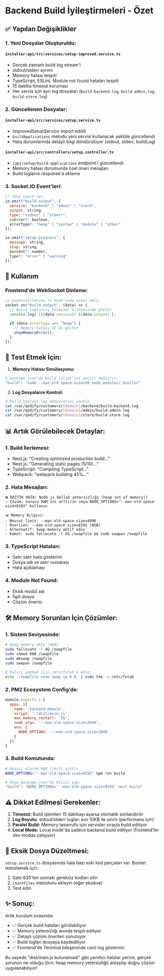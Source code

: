 # Backend Build İyileştirmeleri - Özet

## ✅ Yapılan Değişiklikler

### 1. **Yeni Dosyalar Oluşturuldu:**

#### `installer-api/src/services/setup-improved.service.ts`
- Gerçek zamanlı build log stream'i
- stdout/stderr ayrımı
- Memory hatası tespiti
- TypeScript, ESLint, Module not found hataları tespiti
- 15 dakika timeout koruması
- Her servis için ayrı log dosyaları (`build-backend.log`, `build-admin.log`, `build-store.log`)

### 2. **Güncellenen Dosyalar:**

#### `installer-api/src/services/setup.service.ts`
- ImprovedSetupService import edildi
- `buildApplications` metodu yeni servisi kullanacak şekilde güncellendi
- Hata durumlarında detaylı bilgi döndürülüyor (stdout, stderr, buildLog)

#### `installer-api/src/controllers/setup.controller.ts`
- `/api/setup/build-applications` endpoint'i güncellendi
- Memory hatası durumunda özel öneri mesajları
- Build loglarını response'a ekleme

### 3. **Socket.IO Event'leri:**

```javascript
// Yeni event'ler:
io.emit("build-output", {
  service: "backend" | "admin" | "store",
  output: string,
  type: "stdout" | "stderr",
  isError?: boolean,
  errorType?: "heap" | "syntax" | "module" | "other"
});

io.emit("setup-progress", {
  message: string,
  step: string,
  percent?: number,
  type?: "error" | "warning"
});
```

## 🚀 Kullanım

### Frontend'de WebSocket Dinleme:

```typescript
// useInstallation.ts hook'unda zaten ekli:
socket.on("build-output", (data) => {
  // Build loglarını terminal bileşeninde göster
  console.log(`[${data.service}] ${data.output}`);

  if (data.errorType === "heap") {
    // Memory hatası UI'da göster
    showMemoryError();
  }
});
```

## 🔧 Test Etmek İçin:

1. **Memory Hatası Simülasyonu:**
```bash
# package.json'da build script'ini geçici değiştir:
"build": "node --max-old-space-size=50 node_modules/.bin/tsc"
```

2. **Log Dosyalarını Kontrol:**
```bash
# Build sonrası log dosyalarını incele
cat /var/qodify/customers/[domain]/backend/build-backend.log
cat /var/qodify/customers/[domain]/admin/build-admin.log
cat /var/qodify/customers/[domain]/store/build-store.log
```

## 📊 Artık Görülebilecek Detaylar:

### 1. **Build İlerlemesi:**
- Next.js: "Creating optimized production build..."
- Next.js: "Generating static pages (5/10)..."
- TypeScript: "Compiling TypeScript..."
- Webpack: "webpack building 45%..."

### 2. **Hata Mesajları:**
```
❌ KRİTİK HATA: Node.js bellek yetersizliği (heap out of memory)!
💡 Çözüm: Sunucu RAM'ini arttırın veya NODE_OPTIONS="--max-old-space-size=8192" kullanın

📊 Memory Bilgisi:
- Mevcut limit: --max-old-space-size=4096
- Önerilen: --max-old-space-size=8192 (8GB)
- Alternatif: Swap memory aktif edin
- Komut: sudo fallocate -l 4G /swapfile && sudo swapon /swapfile
```

### 3. **TypeScript Hataları:**
- Satır satır hata gösterimi
- Dosya adı ve satır numarası
- Hata açıklaması

### 4. **Module Not Found:**
- Eksik modül adı
- İlgili dosya
- Çözüm önerisi

## 🛠️ Memory Sorunları İçin Çözümler:

### 1. **Sistem Seviyesinde:**
```bash
# Swap memory ekle (4GB)
sudo fallocate -l 4G /swapfile
sudo chmod 600 /swapfile
sudo mkswap /swapfile
sudo swapon /swapfile

# Kalıcı yapmak için /etc/fstab'a ekle:
echo '/swapfile none swap sw 0 0' | sudo tee -a /etc/fstab
```

### 2. **PM2 Ecosystem Config'de:**
```javascript
module.exports = {
  apps: [{
    name: 'backend-domain',
    script: './dist/main.js',
    max_memory_restart: '2G',
    node_args: '--max-old-space-size=2048',
    env: {
      NODE_OPTIONS: '--max-old-space-size=2048'
    }
  }]
}
```

### 3. **Build Komutunda:**
```bash
# Geçici olarak RAM limiti arttır
NODE_OPTIONS="--max-old-space-size=8192" npm run build

# Veya package.json'da kalıcı yap:
"build": "NODE_OPTIONS='--max-old-space-size=8192' nest build"
```

## ⚠️ Dikkat Edilmesi Gerekenler:

1. **Timeout:** Build işlemleri 15 dakikayı aşarsa otomatik sonlandırılır
2. **Log Boyutu:** stdout/stderr logları son 10KB ile sınırlı (performans için)
3. **Paralel Build:** Memory tasarrufu için servisler sırayla build ediliyor
4. **Local Mode:** Local mode'da sadece backend build ediliyor (frontend'ler dev modda çalışıyor)

## 📝 Eksik Dosya Düzeltmesi:

`setup.service.ts` dosyasında hala bazı eski kod parçaları var. Bunları temizlemek için:

1. Satır 635'ten sonraki gereksiz kodları silin
2. `countFiles` metodunu ekleyin (eğer eksikse)
3. Test edin

## ✨ Sonuç:

Artık kurulum sırasında:
- ✅ Gerçek build hataları görülebiliyor
- ✅ Memory yetersizliği anında tespit ediliyor
- ✅ Detaylı çözüm önerileri sunuluyor
- ✅ Build logları dosyaya kaydediliyor
- ✅ Frontend'de Terminal bileşeninde canlı log gösterimi

Bu sayede "dist/main.js bulunamadı" gibi yanıltıcı hatalar yerine, gerçek sorunun ne olduğu (örn: heap memory yetersizliği) anlaşılıp doğru çözüm uygulanabiliyor!